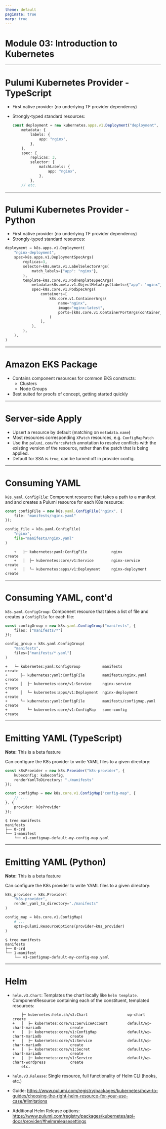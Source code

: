 ```yaml
---
theme: default
paginate: true
marp: true
---
```


# **Module 03: Introduction to Kubernetes**

---

# Pulumi Kubernetes Provider - TypeScript

* First native provider (no underlying TF provider dependency)
* Strongly-typed standard resources:

    ```typescript
    const deployment = new kubernetes.apps.v1.Deployment("deployment", {
        metadata: {
            labels: {
                app: "nginx",
            },
        },
        spec: {
            replicas: 3,
            selector: {
                matchLabels: {
                    app: "nginx",
                },
            },
        // etc.
    ```

---

# Pulumi Kubernetes Provider - Python

* First native provider (no underlying TF provider dependency)
* Strongly-typed standard resources:

```python
deployment = k8s.apps.v1.Deployment(
    "nginx-deployment",
    spec=k8s.apps.v1.DeploymentSpecArgs(
        replicas=3,
        selector=k8s.meta.v1.LabelSelectorArgs(
            match_labels={"app": "nginx"},
        ),
        template=k8s.core.v1.PodTemplateSpecArgs(
            metadata=k8s.meta.v1.ObjectMetaArgs(labels={"app": "nginx"}),
            spec=k8s.core.v1.PodSpecArgs(
                containers=[
                    k8s.core.v1.ContainerArgs(
                        name="nginx",
                        image="nginx:latest",
                        ports=[k8s.core.v1.ContainerPortArgs(container_port=80)]
                    )
                ],
            ),
        ),
    ),
)
```

---

# Amazon EKS Package

* Contains component resources for common EKS constructs:
  * Clusters
  * Node Groups
* Best suited for proofs of concept, getting started quickly

---

# Server-side Apply

* Upsert a resource by default (matching on `metadata.name`)
* Most resources corresponding `XPatch` resources, e.g. `ConfigMapPatch`
* Use the `pulumi.com/forcePatch` annotation to resolve conflicts with the existing version of the resource, rather than the patch that is being applied.
* Default for SSA is `true`, can be turned off in provider config.

---

# Consuming YAML

`k8s.yaml.ConfigFile`: Component resource that takes a path to a manifest and and creates a Pulumi resource for each K8s resource:

```typescript
const configFile = new k8s.yaml.ConfigFile("nginx", {
    file: "manifests/nginx.yaml"
});
```

```python
config_file = k8s.yaml.ConfigFile(
    "nginx",
    file="manifests/nginx.yaml"
)
```

```text
    +   ├─ kubernetes:yaml:ConfigFile           nginx                       create     
    +   │  ├─ kubernetes:core/v1:Service        nginx-service               create     
    +   │  └─ kubernetes:apps/v1:Deployment     nginx-deployment            create 
```

---

# Consuming YAML, cont'd

`k8s.yaml.ConfigGroup`: Component resource that takes a list of file and creates a `ConfigFile` for each file:

```typescript
const configGroup = new k8s.yaml.ConfigGroup("manifests", {
    files: ["manifests/*"]
});
```

```python
config_group = k8s.yaml.ConfigGroup(
    "manifests",
    files=["manifests/*.yaml"]
)
```

```text
+   └─ kubernetes:yaml:ConfigGroup          manifests                   create     
+      ├─ kubernetes:yaml:ConfigFile        manifests/nginx.yaml        create     
+      │  ├─ kubernetes:core/v1:Service     nginx-service               create     
+      │  └─ kubernetes:apps/v1:Deployment  nginx-deployment            create     
+      └─ kubernetes:yaml:ConfigFile        manifests/configmap.yaml    create     
+         └─ kubernetes:core/v1:ConfigMap   some-config                 create     

```

---

# Emitting YAML (TypeScript)

**Note:** This is a beta feature

Can configure the K8s provider to write YAML files to a given directory:

```typescript
const k8sProvider = new k8s.Provider("k8s-provider", {
    kubeconfig: kubeconfig,
    renderYamlToDirectory: "./manifests"
});

const configMap = new k8s.core.v1.ConfigMap("config-map", {
    // ...
}, {
    provider: k8sProvider
});
```

```text
$ tree manifests
manifests
├── 0-crd
└── 1-manifest
    └── v1-configmap-default-my-config-map.yaml
```

---

# Emitting YAML (Python)

**Note:** This is a beta feature

Can configure the K8s provider to write YAML files to a given directory:

```python
k8s_provider = k8s.Provider(
    "k8s-provider",
    render_yaml_to_directory="./manifests"
)

config_map = k8s.core.v1.ConfigMap(
    # ...
    opts=pulumi.ResourceOptions(provider=k8s_provider)
)
```

```text
$ tree manifests
manifests
├── 0-crd
└── 1-manifest
    └── v1-configmap-default-my-config-map.yaml
```

---

# Helm

* `helm.v3.Chart`: Templates the chart locally like `helm template`. ComponentResource containing each of the constituent, templated resources:

    ```text
        ├─ kubernetes:helm.sh/v3:Chart                  wp-chart                             create      
    +   │  ├─ kubernetes:core/v1:ServiceAccount         default/wp-chart-mariadb             create      
    +   │  ├─ kubernetes:core/v1:ConfigMap              default/wp-chart-mariadb             create      
    +   │  ├─ kubernetes:core/v1:Service                default/wp-chart-mariadb             create      
    +   │  ├─ kubernetes:core/v1:Secret                 default/wp-chart-mariadb             create      
    +   │  ├─ kubernetes:core/v1:Service                default/wp-chart-wordpress           create
        etc.
    ```

* `helm.v3.Release`: Single resource, full functionality of Helm CLI (hooks, etc.)
* Guide: <https://www.pulumi.com/registry/packages/kubernetes/how-to-guides/choosing-the-right-helm-resource-for-your-use-case/#limitations>
* Additional Helm Release options: <https://www.pulumi.com/registry/packages/kubernetes/api-docs/provider/#helmreleasesettings>
